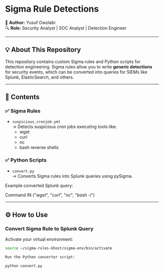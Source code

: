 # Sigma Rule Detections

🚀 **Author:** Yusuf Owolabi  
🔍 **Role:** Security Analyst | SOC Analyst | Detection Engineer  

---

## 💡 About This Repository

This repository contains custom Sigma rules and Python scripts for detection engineering. Sigma rules allow you to write **generic detections** for security events, which can be converted into queries for SIEMs like Splunk, ElasticSearch, and others.

---

## 📁 Contents

### ✅ Sigma Rules

- `suspicious_cronjob.yml`  
    → Detects suspicious cron jobs executing tools like:
    - wget
    - curl
    - nc
    - bash reverse shells

### ✅ Python Scripts

- `convert.py`  
    → Converts Sigma rules into Splunk queries using pySigma.

Example converted Splunk query:

Command IN ("*wget*", "*curl*", "*nc*", "*bash -i*")


---

## ⚙️ How to Use

### Convert Sigma Rule to Splunk Query

Activate your virtual environment:

```bash
source ~/sigma-rules-Ghost/sigma-env/bin/activate

Run the Python converter script:

python convert.py
